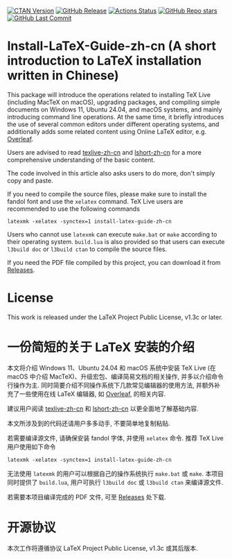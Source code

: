 [![CTAN Version](https://img.shields.io/ctan/v/install-latex-guide-zh-cn)](https://ctan.org/pkg/install-latex-guide-zh-cn)
[![GitHub Release](https://img.shields.io/github/v/release/OsbertWang/install-latex-guide-zh-cn)](https://github.com/OsbertWang/install-latex-guide-zh-cn/releases/latest)
[![Actions Status](https://github.com/OsbertWang/install-latex-guide-zh-cn/workflows/Automated%20testing/badge.svg)](https://github.com/OsbertWang/install-latex-guide-zh-cn/actions)
[![GitHub Repo stars](https://img.shields.io/github/stars/OsbertWang/install-latex-guide-zh-cn)](https://github.com/OsbertWang/install-latex-guide-zh-cn)
[![GitHub Last Commit](https://img.shields.io/github/last-commit/OsbertWang/install-latex-guide-zh-cn)](https://github.com/OsbertWang/install-latex-guide-zh-cn/commits)
# Install-LaTeX-Guide-zh-cn (A short introduction to LaTeX installation written in Chinese)

This package will introduce the operations related to installing TeX Live (including MacTeX on macOS), upgrading packages, and compiling simple documents on Windows 11, Ubuntu 24.04, and macOS systems, and mainly introducing command line operations.
At the same time, it briefly introduces the use of several common editors under different operating systems, and additionally adds some related content using Online LaTeX editor, e.g. [Overleaf](https://www.overleaf.com).

Users are advised to read [texlive-zh-cn](https://www.tug.org/texlive/doc/texlive-zh-cn/texlive-zh-cn.pdf) and [lshort-zh-cn](http://mirrors.ctan.org/info/lshort/chinese/lshort-zh-cn.pdf) for a more comprehensive understanding of the basic content.

The code involved in this article also asks users to do more, don't simply copy and paste.

If you need to compile the source files, please make sure to install the fandol font and use the `xelatex` command.
TeX Live users are recommended to use the following commands
```
latexmk -xelatex -synctex=1 install-latex-guide-zh-cn
```
Users who cannot use `latexmk` can execute `make.bat` or `make` according to their operating system. `build.lua` is also provided so that users can execute `l3build doc` or `l3build ctan` to compile the source files.

If you need the PDF file compiled by this project, you can download it from [Releases](https://github.com/OsbertWang/install-latex-zh-cn/releases/latest).

# License

This work is released under the LaTeX Project Public License, v1.3c or later.

# 一份简短的关于 LaTeX 安装的介绍

本文将介绍 Windows 11、Ubuntu 24.04 和 macOS 系统中安装 TeX Live (在 macOS 中介绍 MacTeX)、升级宏包、编译简易文档的相关操作, 并多以介绍命令行操作为主.
同时简要介绍不同操作系统下几款常见编辑器的使用方法, 并额外补充了一些使用在线 LaTeX 编辑器, 如 [Overleaf](https://www.overleaf.com), 的相关内容.

建议用户阅读 [texlive-zh-cn](https://www.tug.org/texlive/doc/texlive-zh-cn/texlive-zh-cn.pdf) 和 [lshort-zh-cn](http://mirrors.ctan.org/info/lshort/chinese/lshort-zh-cn.pdf) 以更全面地了解基础内容.

本文所涉及到的代码还请用户多多动手, 不要简单地复制粘贴.

若需要编译源文件, 请确保安装 fandol 字体, 并使用 `xelatex` 命令.
推荐 TeX Live 用户使用如下命令
```
latexmk -xelatex -synctex=1 install-latex-guide-zh-cn
```
无法使用 `latexmk` 的用户可以根据自己的操作系统执行 `make.bat` 或 `make`. 本项目同时提供了 `build.lua`, 用户可执行 `l3build doc` 或 `l3build ctan` 来编译源文件.

若需要本项目编译完成的 PDF 文件, 可至 [Releases](https://github.com/OsbertWang/install-latex-zh-cn/releases/latest) 处下载.

# 开源协议

本次工作将遵循协议 LaTeX Project Public License, v1.3c 或其后版本.

